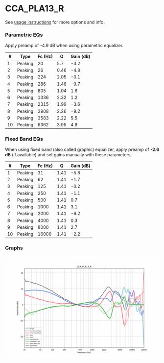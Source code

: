 # CCA_PLA13_R
See [usage instructions](https://github.com/jaakkopasanen/AutoEq#usage) for more options and info.

### Parametric EQs
Apply preamp of -4.9 dB when using parametric equalizer.

|   # | Type    |   Fc (Hz) |    Q |   Gain (dB) |
|-----|---------|-----------|------|-------------|
|   1 | Peaking |        20 | 5.7  |        -3.2 |
|   2 | Peaking |        26 | 0.46 |        -4.8 |
|   3 | Peaking |       224 | 2.05 |        -0.1 |
|   4 | Peaking |       286 | 1.46 |        -0.7 |
|   5 | Peaking |       805 | 1.04 |         1.6 |
|   6 | Peaking |      1336 | 2.32 |         1.2 |
|   7 | Peaking |      2315 | 1.99 |        -3.6 |
|   8 | Peaking |      2908 | 2.26 |        -9.2 |
|   9 | Peaking |      3583 | 2.22 |         5.5 |
|  10 | Peaking |      6362 | 3.95 |         4.9 |

### Fixed Band EQs
When using fixed band (also called graphic) equalizer, apply preamp of **-2.6 dB** (if available) and set gains manually with these parameters.

|   # | Type    |   Fc (Hz) |    Q |   Gain (dB) |
|-----|---------|-----------|------|-------------|
|   1 | Peaking |        31 | 1.41 |        -5.8 |
|   2 | Peaking |        62 | 1.41 |        -1.7 |
|   3 | Peaking |       125 | 1.41 |        -0.2 |
|   4 | Peaking |       250 | 1.41 |        -1.1 |
|   5 | Peaking |       500 | 1.41 |         0.7 |
|   6 | Peaking |      1000 | 1.41 |         3.1 |
|   7 | Peaking |      2000 | 1.41 |        -6.2 |
|   8 | Peaking |      4000 | 1.41 |         0.3 |
|   9 | Peaking |      8000 | 1.41 |         2.7 |
|  10 | Peaking |     16000 | 1.41 |        -2.2 |

### Graphs
![](./CCA_PLA13_R.png)
